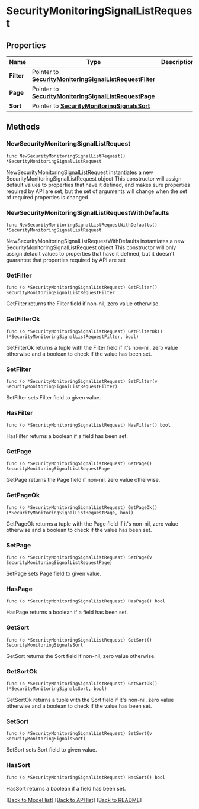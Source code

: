 # SecurityMonitoringSignalListRequest

## Properties

Name | Type | Description | Notes
---- | ---- | ----------- | ------
**Filter** | Pointer to [**SecurityMonitoringSignalListRequestFilter**](SecurityMonitoringSignalListRequestFilter.md) |  | [optional] 
**Page** | Pointer to [**SecurityMonitoringSignalListRequestPage**](SecurityMonitoringSignalListRequestPage.md) |  | [optional] 
**Sort** | Pointer to [**SecurityMonitoringSignalsSort**](SecurityMonitoringSignalsSort.md) |  | [optional] 

## Methods

### NewSecurityMonitoringSignalListRequest

`func NewSecurityMonitoringSignalListRequest() *SecurityMonitoringSignalListRequest`

NewSecurityMonitoringSignalListRequest instantiates a new SecurityMonitoringSignalListRequest object
This constructor will assign default values to properties that have it defined,
and makes sure properties required by API are set, but the set of arguments
will change when the set of required properties is changed

### NewSecurityMonitoringSignalListRequestWithDefaults

`func NewSecurityMonitoringSignalListRequestWithDefaults() *SecurityMonitoringSignalListRequest`

NewSecurityMonitoringSignalListRequestWithDefaults instantiates a new SecurityMonitoringSignalListRequest object
This constructor will only assign default values to properties that have it defined,
but it doesn't guarantee that properties required by API are set

### GetFilter

`func (o *SecurityMonitoringSignalListRequest) GetFilter() SecurityMonitoringSignalListRequestFilter`

GetFilter returns the Filter field if non-nil, zero value otherwise.

### GetFilterOk

`func (o *SecurityMonitoringSignalListRequest) GetFilterOk() (*SecurityMonitoringSignalListRequestFilter, bool)`

GetFilterOk returns a tuple with the Filter field if it's non-nil, zero value otherwise
and a boolean to check if the value has been set.

### SetFilter

`func (o *SecurityMonitoringSignalListRequest) SetFilter(v SecurityMonitoringSignalListRequestFilter)`

SetFilter sets Filter field to given value.

### HasFilter

`func (o *SecurityMonitoringSignalListRequest) HasFilter() bool`

HasFilter returns a boolean if a field has been set.

### GetPage

`func (o *SecurityMonitoringSignalListRequest) GetPage() SecurityMonitoringSignalListRequestPage`

GetPage returns the Page field if non-nil, zero value otherwise.

### GetPageOk

`func (o *SecurityMonitoringSignalListRequest) GetPageOk() (*SecurityMonitoringSignalListRequestPage, bool)`

GetPageOk returns a tuple with the Page field if it's non-nil, zero value otherwise
and a boolean to check if the value has been set.

### SetPage

`func (o *SecurityMonitoringSignalListRequest) SetPage(v SecurityMonitoringSignalListRequestPage)`

SetPage sets Page field to given value.

### HasPage

`func (o *SecurityMonitoringSignalListRequest) HasPage() bool`

HasPage returns a boolean if a field has been set.

### GetSort

`func (o *SecurityMonitoringSignalListRequest) GetSort() SecurityMonitoringSignalsSort`

GetSort returns the Sort field if non-nil, zero value otherwise.

### GetSortOk

`func (o *SecurityMonitoringSignalListRequest) GetSortOk() (*SecurityMonitoringSignalsSort, bool)`

GetSortOk returns a tuple with the Sort field if it's non-nil, zero value otherwise
and a boolean to check if the value has been set.

### SetSort

`func (o *SecurityMonitoringSignalListRequest) SetSort(v SecurityMonitoringSignalsSort)`

SetSort sets Sort field to given value.

### HasSort

`func (o *SecurityMonitoringSignalListRequest) HasSort() bool`

HasSort returns a boolean if a field has been set.


[[Back to Model list]](../README.md#documentation-for-models) [[Back to API list]](../README.md#documentation-for-api-endpoints) [[Back to README]](../README.md)


